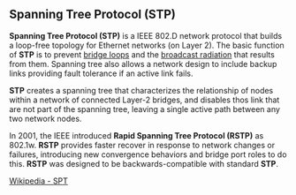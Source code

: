 ## Spanning Tree Protocol (STP)

**Spanning Tree Protocol (STP)** is a IEEE 802.D network protocol that builds a loop-free topology for Ethernet networks (on Layer 2).
The basic function of **STP** is to prevent [bridge loops](https://en.wikipedia.org/wiki/Switching_loop) and the [broadcast radiation](https://en.wikipedia.org/wiki/Broadcast_storm) that results from them.
Spanning tree also allows a network design to include backup links providing fault tolerance if an active link fails.

**STP** creates a spanning tree that characterizes the relationship of nodes within a network of connected Layer-2 bridges, and disables thos link that are not part of the spanning tree, leaving a single active path between any two network nodes.

In 2001, the IEEE introduced **Rapid Spanning Tree Protocol (RSTP)** as 802.1w.
**RSTP** provides faster recover in response to network changes or failures, introducing new convergence behaviors and bridge port roles to do this.
**RSTP** was designed to be backwards-compatible with standard **STP**.

[Wikipedia - SPT](https://en.wikipedia.org/wiki/Spanning_Tree_Protocol)
